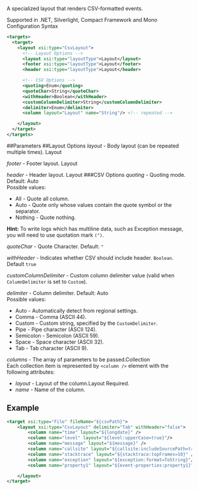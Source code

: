 A specialized layout that renders CSV-formatted events. 

Supported in .NET, Silverlight, Compact Framework and Mono
Configuration Syntax
```xml
<targets>
  <target>
    <layout xsi:type="CsvLayout">
      <!-- Layout Options -->
      <layout xsi:type="layoutType">Layout</layout>
      <footer xsi:type="layoutType">Layout</footer>
      <header xsi:type="layoutType">Layout</header>

      <!-- CSV Options -->
      <quoting>Enum</quoting>
      <quoteChar>String</quoteChar>
      <withHeader>Boolean</withHeader>
      <customColumnDelimiter>String</customColumnDelimiter>
      <delimiter>Enum</delimiter>
      <column layout="Layout" name="String"/> <!-- repeated -->

    </layout>
  </target>
</targets>
```
##Parameters
##Layout Options
_layout_ - Body layout (can be repeated multiple times). Layout

_footer_ - Footer layout. Layout

_header_ - Header layout. Layout
###CSV Options
_quoting_ - Quoting mode. Default: Auto  
Possible values:  
* All - Quote all column.
* Auto - Quote only whose values contain the quote symbol or the separator.
* Nothing - Quote nothing.

**Hint:** To write logs which has multiline data, such as Exception message, you will need to use quotation mark `(")`.

_quoteChar_ - Quote Character. Default: `"`

_withHeader_ - Indicates whether CSV should include header. `Boolean`. Default `true`

_customColumnDelimiter_ - Custom column delimiter value (valid when `ColumnDelimiter` is set to `Custom`).

_delimiter_ - Column delimiter. Default: Auto  
Possible values:  
* Auto - Automatically detect from regional settings.
* Comma - Comma (ASCII 44).
* Custom - Custom string, specified by the `CustomDelimiter`.
* Pipe - Pipe character (ASCII 124).
* Semicolon - Semicolon (ASCII 59).
* Space - Space character (ASCII 32).
* Tab - Tab character (ASCII 9).

_columns_ - The array of parameters to be passed.Collection  
Each collection item is represented by `<column />` element with the following attributes:  
  * _layout_ - Layout of the column.Layout Required.
  * _name_ - Name of the column.

## Example

```xml
<target xsi:type="File" fileName="${csvPath}">
    <layout xsi:type="CsvLayout" delimiter="Tab" withHeader="false">
        <column name="time" layout="${longdate}" />
        <column name="level" layout="${level:upperCase=true}"/>
        <column name="message" layout="${message}" />
        <column name="callsite" layout="${callsite:includeSourcePath=true}" />
        <column name="stacktrace" layout="${stacktrace:topFrames=10}" />
        <column name="exception" layout="${exception:format=ToString}"/>
        <column name="property1" layout="${event-properties:property1}"/>

    </layout>
</target>
```
